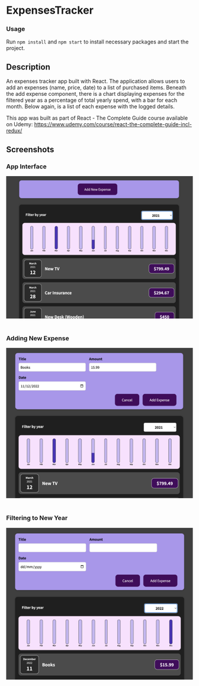 # ExpensesTracker

### Usage

Run `npm install` and `npm start` to install necessary packages and start the project.

## Description

An expenses tracker app built with React. The application allows users to add an expenses (name, price, date) to a list of purchased items. Beneath the add expense component, there is a chart displaying expenses for the filtered year as a percentage of total yearly spend, with a bar for each month. Below again, is a list of each expense with the logged details.

This app was built as part of React - The Complete Guide course available on Udemy:
https://www.udemy.com/course/react-the-complete-guide-incl-redux/

## Screenshots

### App Interface

<img src='assets/s1.png'>
<br><br>

### Adding New Expense

<img src='assets/s2.png'>
<br><br>

### Filtering to New Year

<img src='assets/s3.png'>
